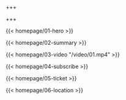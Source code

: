+++

+++

{{< homepage/01-hero >}}

{{< homepage/02-summary >}}

{{< homepage/03-video "/video/01.mp4" >}}

{{< homepage/04-subscribe >}}

{{< homepage/05-ticket >}}

{{< homepage/06-location >}}
